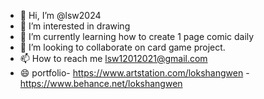 - 👋 Hi, I’m @lsw2024
- 👀 I’m interested in drawing
- 🌱 I’m currently learning how to create 1 page comic daily
- 💞️ I’m looking to collaborate on card game project.
- 📫 How to reach me lsw12012021@gmail.com
- 😄 portfolio- https://www.artstation.com/lokshangwen
             - https://www.behance.net/lokshangwen 
  

<!---
lsw2024/lsw2024 is a ✨ special ✨ repository because its `README.md` (this file) appears on your GitHub profile.
You can click the Preview link to take a look at your changes.
--->
